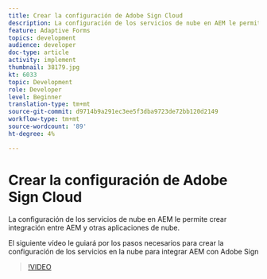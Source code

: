 ```yaml
---
title: Crear la configuración de Adobe Sign Cloud
description: La configuración de los servicios de nube en AEM le permite crear integración entre AEM y otras aplicaciones de nube. El siguiente vídeo le guiará por los pasos necesarios para crear la configuración de servicios de nube para integrar AEM con Adobe Sign.
feature: Adaptive Forms
topics: development
audience: developer
doc-type: article
activity: implement
thumbnail: 38179.jpg
kt: 6033
topic: Development
role: Developer
level: Beginner
translation-type: tm+mt
source-git-commit: d9714b9a291ec3ee5f3dba9723de72bb120d2149
workflow-type: tm+mt
source-wordcount: '89'
ht-degree: 4%

---
```


# Crear la configuración de Adobe Sign Cloud

La configuración de los servicios de nube en AEM le permite crear integración entre AEM y otras aplicaciones de nube.

El siguiente vídeo le guiará por los pasos necesarios para crear la configuración de los servicios en la nube para integrar AEM con Adobe Sign

>[!VIDEO](https://video.tv.adobe.com/v/38179/?quality=9&learn=on)